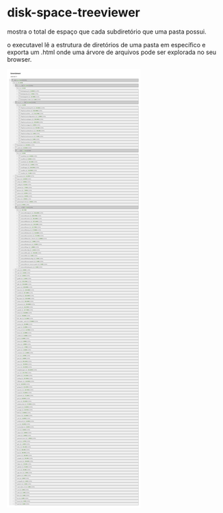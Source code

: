 # disk-space-treeviewer
mostra o total de espaço que cada subdiretório que uma pasta possui.

o executavel lê a estrutura de diretórios de uma pasta em específico e exporta um .html onde uma árvore de arquivos pode ser explorada no seu browser.

![image](screenshot.png)
